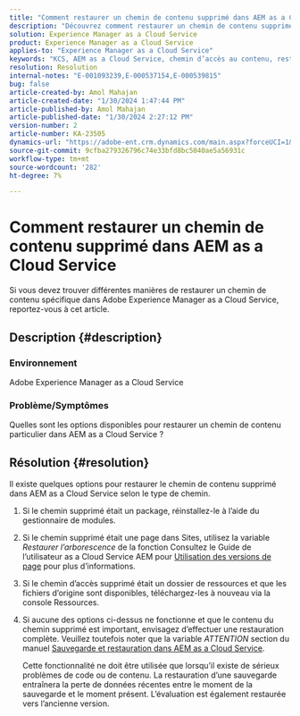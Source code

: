 ```yaml
---
title: "Comment restaurer un chemin de contenu supprimé dans AEM as a Cloud Service"
description: "Découvrez comment restaurer un chemin de contenu supprimé dans Adobe Experience Manager as a Cloud Service."
solution: Experience Manager as a Cloud Service
product: Experience Manager as a Cloud Service
applies-to: "Experience Manager as a Cloud Service"
keywords: "KCS, AEM as a Cloud Service, chemin d’accès au contenu, restaurer"
resolution: Resolution
internal-notes: "E-001093239,E-000537154,E-000539815"
bug: false
article-created-by: Amol Mahajan
article-created-date: "1/30/2024 1:47:44 PM"
article-published-by: Amol Mahajan
article-published-date: "1/30/2024 2:27:12 PM"
version-number: 2
article-number: KA-23505
dynamics-url: "https://adobe-ent.crm.dynamics.com/main.aspx?forceUCI=1&pagetype=entityrecord&etn=knowledgearticle&id=fa8c8323-76bf-ee11-9079-6045bd006793"
source-git-commit: 9cfba279326796c74e33bfd8bc5040ae5a56931c
workflow-type: tm+mt
source-wordcount: '282'
ht-degree: 7%

---
```


# Comment restaurer un chemin de contenu supprimé dans AEM as a Cloud Service


Si vous devez trouver différentes manières de restaurer un chemin de contenu spécifique dans Adobe Experience Manager as a Cloud Service, reportez-vous à cet article.

## Description {#description}


### <b>Environnement</b>

Adobe Experience Manager as a Cloud Service



### <b>Problème/Symptômes</b>

Quelles sont les options disponibles pour restaurer un chemin de contenu particulier dans AEM as a Cloud Service ?


## Résolution {#resolution}


Il existe quelques options pour restaurer le chemin de contenu supprimé dans AEM as a Cloud Service selon le type de chemin.

1. Si le chemin supprimé était un package, réinstallez-le à l’aide du gestionnaire de modules.


2. Si le chemin supprimé était une page dans Sites, utilisez la variable *Restaurer l’arborescence* de la fonction Consultez le Guide de l’utilisateur as a Cloud Service AEM pour [Utilisation des versions de page](https://experienceleague.adobe.com/docs/experience-manager-cloud-service/content/sites/authoring/features/page-versions.html) pour plus d’informations.


3. Si le chemin d’accès supprimé était un dossier de ressources et que les fichiers d’origine sont disponibles, téléchargez-les à nouveau via la console Ressources.


4. Si aucune des options ci-dessus ne fonctionne et que le contenu du chemin supprimé est important, envisagez d’effectuer une restauration complète. Veuillez toutefois noter que la variable *ATTENTION* section du manuel [Sauvegarde et restauration dans AEM as a Cloud Service](https://experienceleague.adobe.com/docs/experience-manager-cloud-service/content/operations/backup.html).

   Cette fonctionnalité ne doit être utilisée que lorsqu’il existe de sérieux problèmes de code ou de contenu. La restauration d’une sauvegarde entraînera la perte de données récentes entre le moment de la sauvegarde et le moment présent. L’évaluation est également restaurée vers l’ancienne version.

